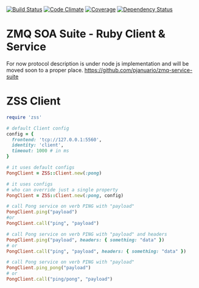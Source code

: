 [![Build Status](https://travis-ci.org/pjanuario/zmq-service-suite-ruby.svg?branch=master)](https://travis-ci.org/pjanuario/zmq-service-suite-ruby)
[![Code Climate](https://codeclimate.com/github/pjanuario/zmq-service-suite-ruby.png)](https://codeclimate.com/github/pjanuario/zmq-service-suite-ruby)
[![Coverage](http://img.shields.io/codeclimate/coverage/github/pjanuario/zmq-service-suite-ruby.svg)](https://codeclimate.com/github/pjanuario/zmq-service-suite-ruby)
[![Dependency Status](https://gemnasium.com/pjanuario/zmq-service-suite-ruby.svg)](https://gemnasium.com/pjanuario/zmq-service-suite-ruby)

# ZMQ SOA Suite - Ruby Client &amp; Service

For now protocol description is under node js implementation and will be moved soon to a proper place.
https://github.com/pjanuario/zmq-service-suite


# ZSS Client

```ruby
require 'zss'

# default Client config
config = {
  frontend: 'tcp://127.0.0.1:5560',
  identity: 'client',
  timeout: 1000 # in ms
}

# it uses default configs
PongClient = ZSS::Client.new(:pong)

# it uses configs
# who can override just a single property
PongClient = ZSS::Client.new(:pong, config)

# call Pong service on verb PING with "payload"
PongClient.ping("payload")
#or
PongClient.call("ping", "payload")

# call Pong service on verb PING with "payload" and headers
PongClient.ping("payload", headers: { something: "data" })
# or
PongClient.call("ping", "payload", headers: { something: "data" })

# call Pong service on verb PING with "payload"
PongClient.ping_pong("payload")
# or
PongClient.call("ping/pong", "payload")

```
